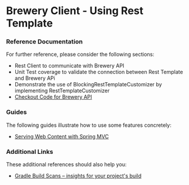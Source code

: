 # Brewery Client - Using Rest Template

### Reference Documentation
For further reference, please consider the following sections:

* Rest Client to communicate with Brewery API 
* Unit Test coverage to validate the connection between Rest Template and Brewery APi
* Demonstrate the use of BlockingRestTemplateCustomizer by implementing RestTemplateCustomizer
* [Checkout Code for Brewery API](https://github.com/vabnix/spring-boot-brewery-service)

### Guides
The following guides illustrate how to use some features concretely:

* [Serving Web Content with Spring MVC](https://spring.io/guides/gs/serving-web-content/)

### Additional Links
These additional references should also help you:

* [Gradle Build Scans – insights for your project's build](https://scans.gradle.com#gradle)

